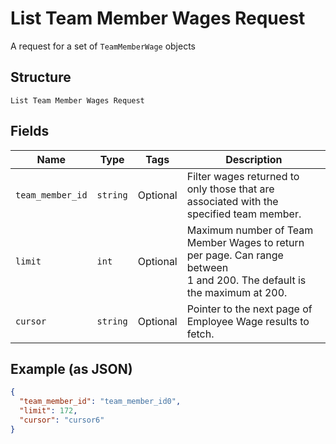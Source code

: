 
# List Team Member Wages Request

A request for a set of `TeamMemberWage` objects

## Structure

`List Team Member Wages Request`

## Fields

| Name | Type | Tags | Description |
|  --- | --- | --- | --- |
| `team_member_id` | `string` | Optional | Filter wages returned to only those that are associated with the<br>specified team member. |
| `limit` | `int` | Optional | Maximum number of Team Member Wages to return per page. Can range between<br>1 and 200. The default is the maximum at 200. |
| `cursor` | `string` | Optional | Pointer to the next page of Employee Wage results to fetch. |

## Example (as JSON)

```json
{
  "team_member_id": "team_member_id0",
  "limit": 172,
  "cursor": "cursor6"
}
```

